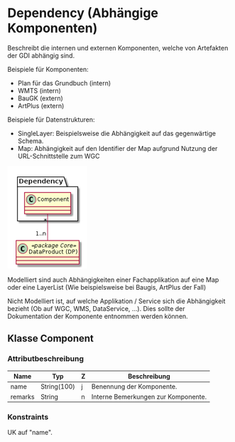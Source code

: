 # Dependency (Abhängige Komponenten)

Beschreibt die internen und externen Komponenten, welche von Artefakten der GDI abhängig sind.

Beispiele für Komponenten:
* Plan für das Grundbuch (intern)
* WMTS (intern) 
* BauGK (extern)
* ArtPlus (extern)

Beispiele für Datenstrukturen:
* SingleLayer: Beispielsweise die Abhängigkeit auf das gegenwärtige Schema.
* Map: Abhängigkeit auf den Identifier der Map aufgrund Nutzung der URL-Schnittstelle zum WGC 

![Dependency](../puml/rendered/simi_dependency.png) 

Modelliert sind auch Abhängigkeiten einer Fachapplikation auf eine Map oder eine LayerList (Wie beispielsweise bei Baugis, ArtPlus der Fall)

Nicht Modelliert ist, auf welche Applikation / Service sich die Abhängigkeit bezieht (Ob auf WGC, WMS, DataService, ...).
Dies sollte der Dokumentation der Komponente entnommen werden können.

## Klasse Component

### Attributbeschreibung

|Name|Typ|Z|Beschreibung|
|---|---|---|---|
|name|String(100)|j|Benennung der Komponente.|
|remarks|String|n|Interne Bemerkungen zur Komponente.|

### Konstraints

UK auf "name".
